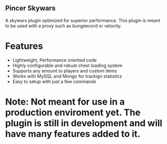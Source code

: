 ## Pincer Skywars
A skywars plugin optimized for superior performance. This plugin is meant to be used with a proxy such as bungeecord or velocity. 

# Features
- Lightweight, Performance oriented code
- Highly configurable and robust chest loading system
- Supports any amount to players and custom items
- Works with MySQL and Mongo for trackign statistics
- Easy to setup with just a few commands

# Note: Not meant for use in a production enviroment yet. The plugin is still in development and will have many features added to it.

